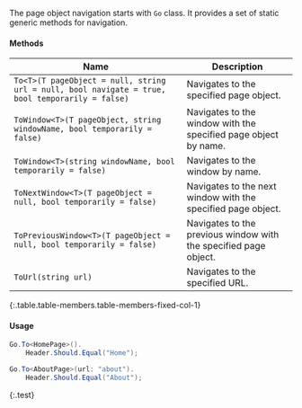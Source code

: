 The page object navigation starts with `Go` class. It provides a set of static generic methods for navigation.

#### Methods

Name | Description
---- | -----------
`To<T>(T pageObject = null, string url = null, bool navigate = true, bool temporarily = false)` | Navigates to the specified page object.
`ToWindow<T>(T pageObject, string windowName, bool temporarily = false)` | Navigates to the window with the specified page object by name.
`ToWindow<T>(string windowName, bool temporarily = false)` | Navigates to the window by name.
`ToNextWindow<T>(T pageObject = null, bool temporarily = false)` | Navigates to the next window with the specified page object.
`ToPreviousWindow<T>(T pageObject = null, bool temporarily = false)` | Navigates to the previous window with the specified page object.
`ToUrl(string url)` | Navigates to the specified URL.
{:.table.table-members.table-members-fixed-col-1}

#### Usage

```cs
Go.To<HomePage>().
    Header.Should.Equal("Home");

Go.To<AboutPage>(url: "about").
    Header.Should.Equal("About");
```
{:.test}
